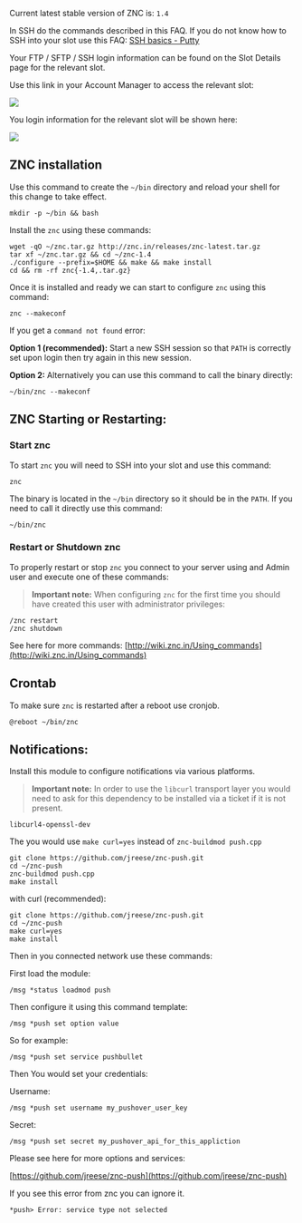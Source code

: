 
Current latest stable version of ZNC is: `1.4`

In SSH do the commands described in this FAQ. If you do not know how to SSH into your slot use this FAQ: [SSH basics - Putty](https://www.feralhosting.com/faq/view?question=12)

Your FTP / SFTP / SSH login information can be found on the Slot Details page for the relevant slot.

Use this link in your Account Manager to access the relevant slot:

![](https://raw.github.com/feralhosting/feralfilehosting/master/Feral%20Wiki/0%20Generic/slot_detail_link.png)

You login information for the relevant slot will be shown here:

![](https://raw.github.com/feralhosting/feralfilehosting/master/Feral%20Wiki/0%20Generic/slot_detail_ssh.png)

ZNC installation
---

Use this command to create the `~/bin` directory and reload your shell for this change to take effect.

~~~
mkdir -p ~/bin && bash
~~~

Install the `znc` using these commands:

~~~
wget -qO ~/znc.tar.gz http://znc.in/releases/znc-latest.tar.gz
tar xf ~/znc.tar.gz && cd ~/znc-1.4
./configure --prefix=$HOME && make && make install
cd && rm -rf znc{-1.4,.tar.gz}
~~~

Once it is installed and ready we can start to configure `znc` using this command:

~~~
znc --makeconf
~~~

If you get a `command not found` error:

**Option 1 (recommended):** Start a new SSH session so that `PATH` is correctly set upon login then try again in this new session.

**Option 2:** Alternatively you can use this command to call the binary directly:

~~~
~/bin/znc --makeconf
~~~

ZNC Starting or Restarting:
---

### Start znc

To start `znc` you will need to SSH into your slot and use this command:

~~~
znc
~~~

The binary is located in the `~/bin` directory so it should be in the `PATH`. If you need to call it directly use this command:

~~~
~/bin/znc
~~~

### Restart or Shutdown znc

To properly restart or stop `znc` you connect to your server using and Admin user and execute one of these commands:

> **Important note:** When configuring `znc` for the first time you should have created this user with administrator privileges:

~~~
/znc restart
/znc shutdown
~~~

See here for more commands: [http://wiki.znc.in/Using_commands](http://wiki.znc.in/Using_commands)

Crontab
---

To make sure `znc` is restarted after a reboot use cronjob.

~~~
@reboot ~/bin/znc
~~~

Notifications:
---

Install this module to configure notifications via various platforms.

> **Important note:** In order to use the `libcurl` transport layer you would need to ask for this dependency to be installed via a ticket if it is not present.

~~~
libcurl4-openssl-dev
~~~

The you would use `make curl=yes` instead of `znc-buildmod push.cpp`

~~~
git clone https://github.com/jreese/znc-push.git
cd ~/znc-push
znc-buildmod push.cpp
make install
~~~

with curl (recommended):

~~~
git clone https://github.com/jreese/znc-push.git
cd ~/znc-push
make curl=yes
make install
~~~

Then in you connected network use these commands:

First load the module:

~~~
/msg *status loadmod push
~~~

Then configure it using this command template:

~~~
/msg *push set option value
~~~

So for example:

~~~
/msg *push set service pushbullet
~~~

Then You would set your credentials:

Username:

~~~
/msg *push set username my_pushover_user_key
~~~

Secret:

~~~
/msg *push set secret my_pushover_api_for_this_appliction
~~~

Please see here for more options and services:

[https://github.com/jreese/znc-push](https://github.com/jreese/znc-push)

If you see this error from znc you can ignore it.

~~~
*push> Error: service type not selected
~~~



